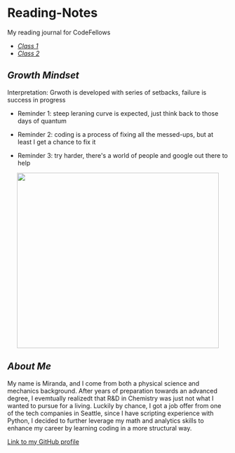 # Reading-Notes
My reading journal for CodeFellows

- [*Class 1*](https://mirandalu2020.github.io/reading-notes/class1)
- [*Class 2*](https://mirandalu2020.github.io/reading-notes/class2)

## *Growth Mindset*

Interpretation: Grwoth is developed with series of setbacks, failure is success in progress

- Reminder 1: steep leraning curve is expected, just think back to those days of quantum

- Reminder 2: coding is a process of fixing all the messed-ups, but at least I get a chance to fix it

- Reminder 3: try harder, there's a world of people and google out there to help

<p align="center">
  <img width="460" height="400" src="https://files.catbox.moe/j7shxm.gif" />
</p>

## *About Me*

My name is Miranda, and I come from both a physical science and mechanics background. After years of preparation towards an advanced degree, I evemtually realizedt that R&D in Chemistry was just not what I wanted to pursue for a living. Luckily by chance, I got a job offer from one of the tech companies in Seattle, since I have scripting experience with Python,  I decided to further leverage my math and analytics skills to enhance my career by learning coding in a more structural way.

[Link to my GitHub profile](https://github.com/mirandalu2020)
